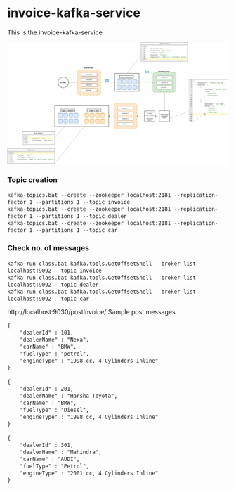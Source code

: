 # invoice-kafka-service
This is the invoice-kafka-service

![alt text](https://github.com/Kafka-services/invoice-kafka-service/blob/main/invoice-kafka-service%20(1).jpg)

### Topic creation
	kafka-topics.bat --create --zookeeper localhost:2181 --replication-factor 1 --partitions 1 --topic invoice
  	kafka-topics.bat --create --zookeeper localhost:2181 --replication-factor 1 --partitions 1 --topic dealer
  	kafka-topics.bat --create --zookeeper localhost:2181 --replication-factor 1 --partitions 1 --topic car

### Check no. of messages
	kafka-run-class.bat kafka.tools.GetOffsetShell --broker-list localhost:9092 --topic invoice
	kafka-run-class.bat kafka.tools.GetOffsetShell --broker-list localhost:9092 --topic dealer
	kafka-run-class.bat kafka.tools.GetOffsetShell --broker-list localhost:9092 --topic car

http://localhost:9030/postInvoice/
Sample post messages

	{
		"dealerId" : 101,
		"dealerName" : "Nexa",
		"carName" : "BMW",
		"fuelType" : "petrol",
		"engineType" : "1998 cc, 4 Cylinders Inline"
	}

	{
		"dealerId" : 201,
		"dealerName" : "Harsha Toyota",
		"carName" : "BMW",
		"fuelType" : "Diesel",
		"engineType" : "1998 cc, 4 Cylinders Inline"
	}

	{
		"dealerId" : 301,
		"dealerName" : "Mahindra",
		"carName" : "AUDI",
		"fuelType" : "Petrol",
		"engineType" : "2001 cc, 4 Cylinders Inline"
	}
